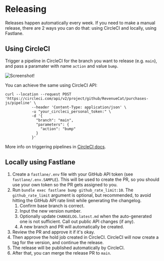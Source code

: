 # Releasing
Releases happen automatically every week. If you need to make a manual release, there are 2 ways you can do that: using CircleCI and locally, using Fastlane.

## Using CircleCI
Trigger a pipeline in CircleCI for the branch you want to release (e.g. `main`), and pass a paramater with name `action` and value `bump`.

![Screenshot!](https://user-images.githubusercontent.com/664544/191806930-07737e3d-8c44-4bfd-8cef-b471b72643a4.png "CircleCI screenshot")

You can achieve the same using CircleCI API:

```
curl --location --request POST 'https://circleci.com/api/v2/project/github/RevenueCat/purchases-js/pipeline' \
            --header 'Content-Type: application/json' \
            -u "your_circleci_personal_token:" \
            -d '{
              "branch": "main",
              "parameters": {
                "action": "bump"
              }
            }'
```

More info on triggering pipelines in [CircleCI docs](https://circleci.com/docs/triggers-overview).

## Locally using Fastlane
1. Create a `fastlane/.env` file with your GitHub API token (see `fastlane/.env.SAMPLE`). This will be used to create the PR, so you should use your own token so the PR gets assigned to you.
2. Run `bundle exec fastlane bump github_rate_limit:10`. The `github_rate_limit` argument is optional, but recommended, to avoid hitting the GitHub API rate limit while generating the changelog.
    1. Confirm base branch is correct.
    2. Input the new version number.
    3. Optionally update `CHANGELOG.latest.md` when the auto-generated one is not sufficient. Call out public API changes (if any).
    4. A new branch and PR will automatically be created.
3. Review the PR and approve it if it's okay.
4. Then approve the hold job created in CircleCI. CircleCI will now create a tag for the version, and continue the release.
5. The release will be published automatically by CircleCI.
6. After that, you can merge the release PR to `main`.